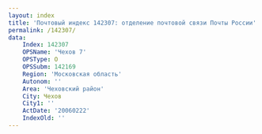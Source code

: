 ```yaml
---
layout: index
title: 'Почтовый индекс 142307: отделение почтовой связи Почты России'
permalink: /142307/
data:
    Index: 142307
    OPSName: 'Чехов 7'
    OPSType: О
    OPSSubm: 142169
    Region: 'Московская область'
    Autonom: ''
    Area: 'Чеховский район'
    City: Чехов
    City1: ''
    ActDate: '20060222'
    IndexOld: ''
---
```

